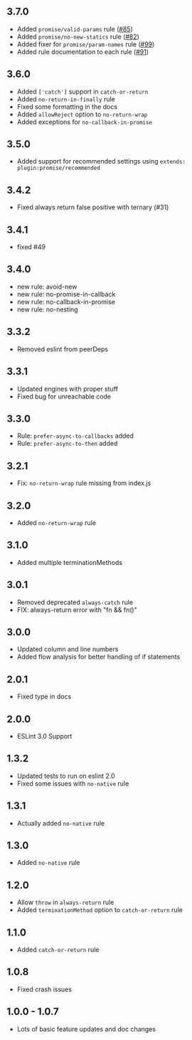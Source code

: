 ## 3.7.0

* Added `promise/valid-params` rule
  ([#85](https://github.com/xjamundx/eslint-plugin-promise/pull/85))
* Added `promise/no-new-statics` rule
  ([#82](https://github.com/xjamundx/eslint-plugin-promise/pull/82))
* Added fixer for `promise/param-names` rule
  ([#99](https://github.com/xjamundx/eslint-plugin-promise/pull/99))
* Added rule documentation to each rule
  ([#91](https://github.com/xjamundx/eslint-plugin-promise/pull/91))

## 3.6.0

* Added `['catch']` support in `catch-or-return`
* Added `no-return-in-finally` rule
* Fixed some formatting in the docs
* Added `allowReject` option to `no-return-wrap`
* Added exceptions for `no-callback-in-promise`

## 3.5.0

* Added support for recommended settings using
  `extends: plugin:promise/recommended`

## 3.4.2

* Fixed always return false positive with ternary (#31)

## 3.4.1

* fixed #49

## 3.4.0

* new rule: avoid-new
* new rule: no-promise-in-callback
* new rule: no-callback-in-promise
* new rule: no-nesting

## 3.3.2

* Removed eslint from peerDeps

## 3.3.1

* Updated engines with proper stuff
* Fixed bug for unreachable code

## 3.3.0

* Rule: `prefer-async-to-callbacks` added
* Rule: `prefer-async-to-then` added

## 3.2.1

* Fix: `no-return-wrap` rule missing from index.js

## 3.2.0

* Added `no-return-wrap` rule

## 3.1.0

* Added multiple terminationMethods

## 3.0.1

* Removed deprecated `always-catch` rule
* FIX: always-return error with "fn && fn()"

## 3.0.0

* Updated column and line numbers
* Added flow analysis for better handling of if statements

## 2.0.1

* Fixed type in docs

## 2.0.0

* ESLint 3.0 Support

## 1.3.2

* Updated tests to run on eslint 2.0
* Fixed some issues with `no-native` rule

## 1.3.1

* Actually added `no-native` rule

## 1.3.0

* Added `no-native` rule

## 1.2.0

* Allow `throw` in `always-return` rule
* Added `terminationMethod` option to `catch-or-return` rule

## 1.1.0

* Added `catch-or-return` rule

## 1.0.8

* Fixed crash issues

## 1.0.0 - 1.0.7

* Lots of basic feature updates and doc changes
